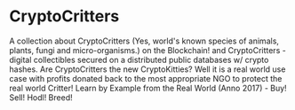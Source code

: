 # CryptoCritters
A collection about CryptoCritters (Yes, world's known species of animals, plants, fungi and micro-organisms.) on the Blockchain! and CryptoCritters - digital collectibles secured on a distributed public databases w/ crypto hashes. Are CryptoCritters the new CryptoKitties? Well it is a real world use case with profits donated back to the most appropriate NGO to protect the real world Critter! Learn by Example from the Real World (Anno 2017) - Buy! Sell! Hodl! Breed!
